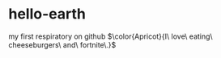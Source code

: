 # hello-earth
my first respiratory on github
$\color{Apricot}{I\ love\ eating\ cheeseburgers\ and\ fortnite\.}$
